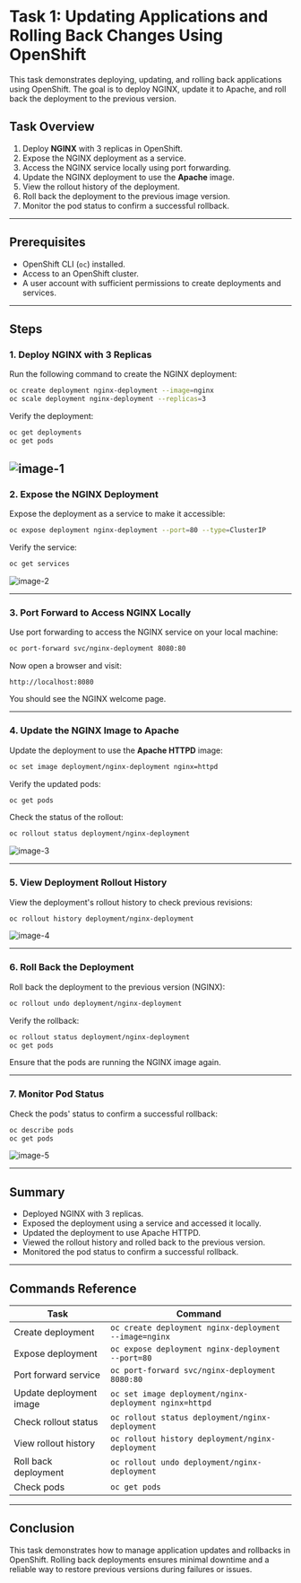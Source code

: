 # Task 1: Updating Applications and Rolling Back Changes Using OpenShift

This task demonstrates deploying, updating, and rolling back applications using OpenShift. The goal is to deploy NGINX, update it to Apache, and roll back the deployment to the previous version.

## **Task Overview**

1. Deploy **NGINX** with 3 replicas in OpenShift.
2. Expose the NGINX deployment as a service.
3. Access the NGINX service locally using port forwarding.
4. Update the NGINX deployment to use the **Apache** image.
5. View the rollout history of the deployment.
6. Roll back the deployment to the previous image version.
7. Monitor the pod status to confirm a successful rollback.

---

## **Prerequisites**
- OpenShift CLI (`oc`) installed.
- Access to an OpenShift cluster.
- A user account with sufficient permissions to create deployments and services.

---

## **Steps**

### **1. Deploy NGINX with 3 Replicas**
Run the following command to create the NGINX deployment:

```bash
oc create deployment nginx-deployment --image=nginx 
oc scale deployment nginx-deployment --replicas=3
```

Verify the deployment:
```bash
oc get deployments
oc get pods
```
![image-1](./images/get.png)
---

### **2. Expose the NGINX Deployment**
Expose the deployment as a service to make it accessible:

```bash
oc expose deployment nginx-deployment --port=80 --type=ClusterIP
```

Verify the service:
```bash
oc get services
```
![image-2](./images/svc.png)

---

### **3. Port Forward to Access NGINX Locally**
Use port forwarding to access the NGINX service on your local machine:

```bash
oc port-forward svc/nginx-deployment 8080:80
```

Now open a browser and visit:
```
http://localhost:8080
```
You should see the NGINX welcome page.

---

### **4. Update the NGINX Image to Apache**
Update the deployment to use the **Apache HTTPD** image:

```bash
oc set image deployment/nginx-deployment nginx=httpd
```

Verify the updated pods:
```bash
oc get pods
```
Check the status of the rollout:
```bash
oc rollout status deployment/nginx-deployment
```
![image-3](./images/rollout-status.png)

---

### **5. View Deployment Rollout History**
View the deployment's rollout history to check previous revisions:

```bash
oc rollout history deployment/nginx-deployment
```
![image-4](./images/rollout-history.png)

---

### **6. Roll Back the Deployment**
Roll back the deployment to the previous version (NGINX):

```bash
oc rollout undo deployment/nginx-deployment
```

Verify the rollback:
```bash
oc rollout status deployment/nginx-deployment
oc get pods
```
Ensure that the pods are running the NGINX image again.

---

### **7. Monitor Pod Status**
Check the pods' status to confirm a successful rollback:

```bash
oc describe pods
oc get pods
```
![image-5](./images/describe.png)

---

## **Summary**
- Deployed NGINX with 3 replicas.
- Exposed the deployment using a service and accessed it locally.
- Updated the deployment to use Apache HTTPD.
- Viewed the rollout history and rolled back to the previous version.
- Monitored the pod status to confirm a successful rollback.

---

## **Commands Reference**
| **Task**                          | **Command**                                                |
|-----------------------------------|-----------------------------------------------------------|
| Create deployment                 | `oc create deployment nginx-deployment --image=nginx`     |
| Expose deployment                 | `oc expose deployment nginx-deployment --port=80`         |
| Port forward service              | `oc port-forward svc/nginx-deployment 8080:80`            |
| Update deployment image           | `oc set image deployment/nginx-deployment nginx=httpd`    |
| Check rollout status              | `oc rollout status deployment/nginx-deployment`           |
| View rollout history              | `oc rollout history deployment/nginx-deployment`          |
| Roll back deployment              | `oc rollout undo deployment/nginx-deployment`             |
| Check pods                        | `oc get pods`                                             |

---

## **Conclusion**
This task demonstrates how to manage application updates and rollbacks in OpenShift. Rolling back deployments ensures minimal downtime and a reliable way to restore previous versions during failures or issues.
